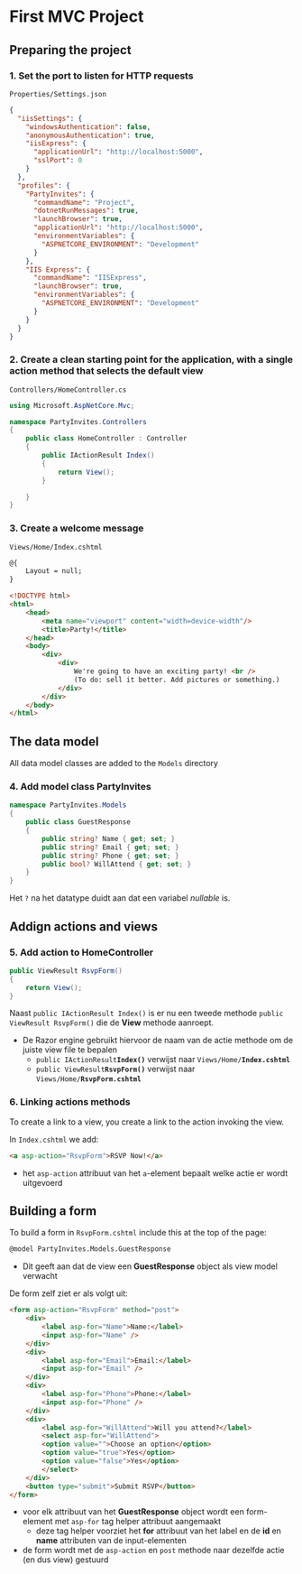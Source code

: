 # First MVC Project

## Preparing the project

### 1. Set the port to listen for HTTP requests

`Properties/Settings.json`

```json
{
  "iisSettings": {
    "windowsAuthentication": false,
    "anonymousAuthentication": true,
    "iisExpress": {
      "applicationUrl": "http://localhost:5000",
      "sslPort": 0
    }
  },
  "profiles": {
    "PartyInvites": {
      "commandName": "Project",
      "dotnetRunMessages": true,
      "launchBrowser": true,
      "applicationUrl": "http://localhost:5000",
      "environmentVariables": {
        "ASPNETCORE_ENVIRONMENT": "Development"
      }
    },
    "IIS Express": {
      "commandName": "IISExpress",
      "launchBrowser": true,
      "environmentVariables": {
        "ASPNETCORE_ENVIRONMENT": "Development"
      }
    }
  }
}
```

### 2. Create a clean starting point for the application, with a single action method that selects the default view

`Controllers/HomeController.cs`

```cs
using Microsoft.AspNetCore.Mvc;

namespace PartyInvites.Controllers
{
    public class HomeController : Controller
    {
        public IActionResult Index()
        {
            return View();
        }

    }
}
```

### 3. Create a welcome message 

`Views/Home/Index.cshtml`

```html
@{
    Layout = null;
}

<!DOCTYPE html>
<html>
    <head>
        <meta name="viewport" content="width=device-width"/>
        <title>Party!</title>
    </head>
    <body>
        <div>
            <div>
                We're going to have an exciting party! <br />
                (To do: sell it better. Add pictures or something.)
            </div>
        </div>
    </body>
</html>
```

## The data model

All data model classes are added to the `Models` directory

### 4. Add model class PartyInvites

```cs
namespace PartyInvites.Models
{
    public class GuestResponse
    {
        public string? Name { get; set; }
        public string? Email { get; set; }
        public string? Phone { get; set; }
        public bool? WillAttend { get; set; }
    }
}
```

Het `?` na het datatype duidt aan dat een variabel *nullable* is.

## Addign actions and views

### 5. Add action to HomeController

```cs
public ViewResult RsvpForm()
{
    return View();
}
```

Naast `public IActionResult Index()` is er nu een tweede methode `public ViewResult RsvpForm()` die de **View** methode aanroept.
* De Razor engine gebruikt hiervoor de naam van de actie methode om de juiste view file te bepalen
    * `public IActionResult`**`Index()`** verwijst naar `Views/Home/`**`Index.cshtml`**
    * `public ViewResult`**`RsvpForm()`** verwijst naar `Views/Home/`**`RsvpForm.cshtml`**

### 6. Linking actions methods

To create a link to a view, you create a link to the action invoking the view.

In `Index.cshtml` we add:

```html
<a asp-action="RsvpForm">RSVP Now!</a>
```
* het `asp-action` attribuut van het `a`-element bepaalt welke actie er wordt uitgevoerd

## Building a form

To build a form in `RsvpForm.cshtml` include this at the top of the page:

```html
@model PartyInvites.Models.GuestResponse
```
* Dit geeft aan dat de view een **GuestResponse** object als view model verwacht

De form zelf ziet er als volgt uit:

```html
<form asp-action="RsvpForm" method="post">
	<div>
		<label asp-for="Name">Name:</label>
		<input asp-for="Name" />
	</div>
	<div>
		<label asp-for="Email">Email:</label>
		<input asp-for="Email" />
	</div>
	<div>
		<label asp-for="Phone">Phone:</label>
		<input asp-for="Phone" />
	</div>
	<div>
		<label asp-for="WillAttend">Will you attend?</label>
		<select asp-for="WillAttend">
		<option value="">Choose an option</option>
		<option value="true">Yes</option>
		<option value="false">Yes</option>
		</select>
	</div>
	<button type="submit">Submit RSVP</button>
</form>
```

* voor elk attribuut van het **GuestResponse** object wordt een form-element met `asp-for` tag helper attribuut aangemaakt
    * deze tag helper voorziet het **for** attribuut van het label en de **id** en **name** attributen van de input-elementen
* de form wordt met de `asp-action` en `post` methode naar dezelfde actie (en dus view) gestuurd
